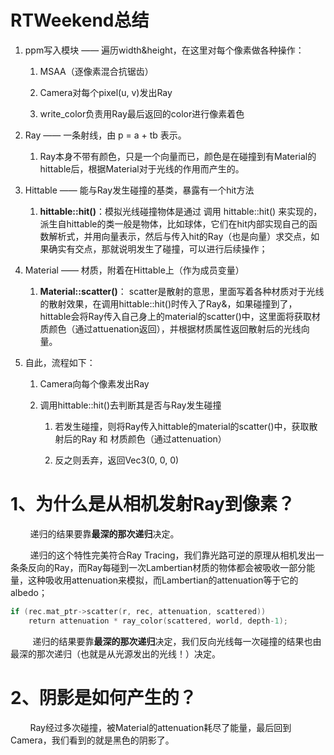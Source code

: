# RTWeekend总结

1. ppm写入模块 —— 遍历width&height，在这里对每个像素做各种操作：
   
   1. MSAA（逐像素混合抗锯齿）
   
   2. Camera对每个pixel(u, v)发出Ray
   
   3. write_color负责用Ray最后返回的color进行像素着色

2. Ray —— 一条射线，由 p = a + tb 表示。
   
   1. Ray本身不带有颜色，只是一个向量而已，颜色是在碰撞到有Material的hittable后，根据Material对于光线的作用而产生的。

3. Hittable —— 能与Ray发生碰撞的基类，暴露有一个hit方法
   
   1. **hittable::hit()**：模拟光线碰撞物体是通过 调用 hittable::hit() 来实现的，派生自hittable的类一般是物体，比如球体，它们在hit内部实现自己的函数解析式，并用向量表示，然后与传入hit的Ray（也是向量）求交点，如果确实有交点，那就说明发生了碰撞，可以进行后续操作；

4. Material —— 材质，附着在Hittable上（作为成员变量）
   
   1. **Material::scatter()**： scatter是散射的意思，里面写着各种材质对于光线的散射效果，在调用hittable::hit()时传入了Ray&，如果碰撞到了，hittable会将Ray传入自己身上的material的scatter()中，这里面将获取材质颜色（通过attuenation返回），并根据材质属性返回散射后的光线向量。

5. 自此，流程如下：
   
   1. Camera向每个像素发出Ray
   
   2. 调用hittable::hit()去判断其是否与Ray发生碰撞
      
      1. 若发生碰撞，则将Ray传入hittable的material的scatter()中，获取散射后的Ray 和 材质颜色（通过attenuation）
      
      2. 反之则丢弃，返回Vec3(0, 0, 0)

# 1、为什么是从相机发射Ray到像素？

        递归的结果要靠**最深的那次递归**决定。

        递归的这个特性完美符合Ray Tracing，我们靠光路可逆的原理从相机发出一条条反向的Ray，而Ray每碰到一次Lambertian材质的物体都会被吸收一部分能量，这种吸收用attenuation来模拟，而Lambertian的attenuation等于它的albedo；

```cpp
if (rec.mat_ptr->scatter(r, rec, attenuation, scattered))
    return attenuation * ray_color(scattered, world, depth-1);
```

         递归的结果要靠**最深的那次递归**决定，我们反向光线每一次碰撞的结果也由最深的那次递归（也就是从光源发出的光线！）决定。

# 2、阴影是如何产生的？

        Ray经过多次碰撞，被Material的attenuation耗尽了能量，最后回到Camera，我们看到的就是黑色的阴影了。
